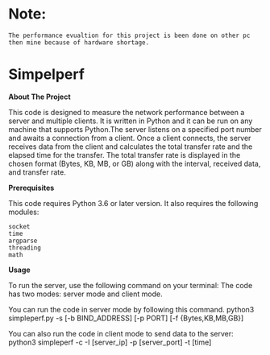 # Note: 
	The performance evualtion for this project is been done on other pc then mine because of hardware shortage. 
# Simpelperf

**About The Project**

This code is designed to measure the network performance between a server and multiple clients. It is written in Python and it can be run on any machine that supports Python.The server listens on a specified port number and awaits a connection from a client. Once a client connects, the server receives data from the client and calculates the total transfer rate and the elapsed time for the transfer. The total transfer rate is displayed in the chosen format (Bytes, KB, MB, or GB) along with the interval, received data, and transfer rate.

**Prerequisites**

This code requires Python 3.6 or later version. It also requires the following modules:

    socket
    time
    argparse
    threading
    math


**Usage**

To run the server, use the following command on your terminal:
The code has two modes: server mode and client mode.

You can run the code in server mode by following this command.
    python3 simpleperf.py -s [-b BIND_ADDRESS] [-p PORT] [-f {Bytes,KB,MB,GB}]

You can also run the code in client mode to send data to the server:
    python3 simpleperf -c -I [server_ip] -p [server_port] -t [time]

